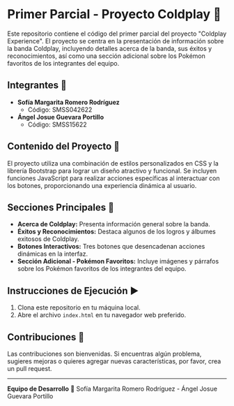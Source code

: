 # Primer Parcial - Proyecto Coldplay 🎸
Este repositorio contiene el código del primer parcial del proyecto "Coldplay Experience". El proyecto se centra en la presentación de información sobre la banda Coldplay, incluyendo detalles acerca de la banda, sus éxitos y reconocimientos, así como una sección adicional sobre los Pokémon favoritos de los integrantes del equipo.

## Integrantes 🤝
- **Sofía Margarita Romero Rodríguez**
  - Código: SMSS042622
- **Ángel Josue Guevara Portillo**
  - Código: SMSS15622

## Contenido del Proyecto 📁
El proyecto utiliza una combinación de estilos personalizados en CSS y la librería Bootstrap para lograr un diseño atractivo y funcional. 
Se incluyen funciones JavaScript para realizar acciones específicas al interactuar con los botones, proporcionando una experiencia dinámica al usuario.

## Secciones Principales 📌
- **Acerca de Coldplay:** Presenta información general sobre la banda.
- **Éxitos y Reconocimientos:** Destaca algunos de los logros y álbumes exitosos de Coldplay.
- **Botones Interactivos:** Tres botones que desencadenan acciones dinámicas en la interfaz.
- **Sección Adicional - Pokémon Favoritos:** Incluye imágenes y párrafos sobre los Pokémon favoritos de los integrantes del equipo.

## Instrucciones de Ejecución ▶️
1. Clona este repositorio en tu máquina local.
2. Abre el archivo `index.html` en tu navegador web preferido.

## Contribuciones 🚀
Las contribuciones son bienvenidas. Si encuentras algún problema, sugieres mejoras o quieres agregar nuevas características, por favor, crea un pull request.

---

**Equipo de Desarrollo** 🚧
Sofía Margarita Romero Rodríguez - Ángel Josue Guevara Portillo
